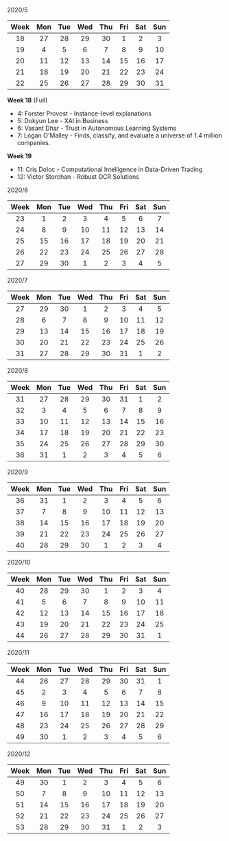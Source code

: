 2020/5

|Week|Mon|Tue|Wed|Thu|Fri|Sat|Sun|
|:-:|:-:|:-:|:-:|:-:|:-:|:-:|:-:|
|18|27|28|29|30|1|2|3|
|19|4|5|6|7|8|9|10|
|20|11|12|13|14|15|16|17|
|21|18|19|20|21|22|23|24|
|22|25|26|27|28|29|30|31|

**Week 18** (Full)
* 4: Forster Provost - Instance-level explanations
* 5: Dokyun Lee - XAI in Business
* 6: Vasant Dhar - Trust in Autonomous Learning Systems
* 7: Logan O'Malley - Finds, classify, and evaluate a universe of 1.4 million companies.

**Week 19**
* 11: Cris Doloc - Computational Intelligence in Data-Driven Trading
* 12: Victor Storchan - Robust OCR Solutions

2020/6

|Week|Mon|Tue|Wed|Thu|Fri|Sat|Sun|
|:-:|:-:|:-:|:-:|:-:|:-:|:-:|:-:|
|23|1|2|3|4|5|6|7|
|24|8|9|10|11|12|13|14|
|25|15|16|17|18|19|20|21|
|26|22|23|24|25|26|27|28|
|27|29|30|1|2|3|4|5|

2020/7

|Week|Mon|Tue|Wed|Thu|Fri|Sat|Sun|
|:-:|:-:|:-:|:-:|:-:|:-:|:-:|:-:|
|27|29|30|1|2|3|4|5|
|28|6|7|8|9|10|11|12|
|29|13|14|15|16|17|18|19|
|30|20|21|22|23|24|25|26|
|31|27|28|29|30|31|1|2|

2020/8

|Week|Mon|Tue|Wed|Thu|Fri|Sat|Sun|
|:-:|:-:|:-:|:-:|:-:|:-:|:-:|:-:|
|31|27|28|29|30|31|1|2|
|32|3|4|5|6|7|8|9|
|33|10|11|12|13|14|15|16|
|34|17|18|19|20|21|22|23|
|35|24|25|26|27|28|29|30|
|36|31|1|2|3|4|5|6|

2020/9

|Week|Mon|Tue|Wed|Thu|Fri|Sat|Sun|
|:-:|:-:|:-:|:-:|:-:|:-:|:-:|:-:|
|36|31|1|2|3|4|5|6|
|37|7|8|9|10|11|12|13|
|38|14|15|16|17|18|19|20|
|39|21|22|23|24|25|26|27|
|40|28|29|30|1|2|3|4|

2020/10

|Week|Mon|Tue|Wed|Thu|Fri|Sat|Sun|
|:-:|:-:|:-:|:-:|:-:|:-:|:-:|:-:|
|40|28|29|30|1|2|3|4|
|41|5|6|7|8|9|10|11|
|42|12|13|14|15|16|17|18|
|43|19|20|21|22|23|24|25|
|44|26|27|28|29|30|31|1|

2020/11

|Week|Mon|Tue|Wed|Thu|Fri|Sat|Sun|
|:-:|:-:|:-:|:-:|:-:|:-:|:-:|:-:|
|44|26|27|28|29|30|31|1|
|45|2|3|4|5|6|7|8|
|46|9|10|11|12|13|14|15|
|47|16|17|18|19|20|21|22|
|48|23|24|25|26|27|28|29|
|49|30|1|2|3|4|5|6|

2020/12

|Week|Mon|Tue|Wed|Thu|Fri|Sat|Sun|
|:-:|:-:|:-:|:-:|:-:|:-:|:-:|:-:|
|49|30|1|2|3|4|5|6|
|50|7|8|9|10|11|12|13|
|51|14|15|16|17|18|19|20|
|52|21|22|23|24|25|26|27|
|53|28|29|30|31|1|2|3|
